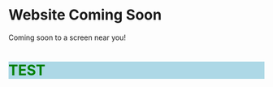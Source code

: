 <!DOCTYPE html>
<html>
<head>
<body background="bg.png">
</head>
<body>

<h1>Website Coming Soon</h1>
<p>Coming soon to a screen near you!</p>

<div style="background-color:lightblue">
<h1 style="color:green">TEST</h1>
</div>

</body>
</html>
